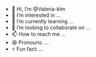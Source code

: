 - 👋 Hi, I’m @Valeria-klm
- 👀 I’m interested in ...
- 🌱 I’m currently learning ...
- 💞️ I’m looking to collaborate on ...
- 📫 How to reach me ...
- 😄 Pronouns: ...
- ⚡ Fun fact: ...

<!---
Valeria-klm/Valeria-klm is a ✨ special ✨ repository because its `README.md` (this file) appears on your GitHub profile.
You can click the Preview link to take a look at your changes.
--->

